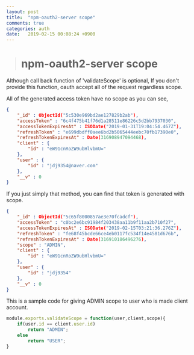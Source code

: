 ```yaml
---
layout: post
title:  "npm-oauth2-server scope"
comments: true
categories: auth
date:   2019-02-15 00:08:24 +0900
---
```


> # npm-oauth2-server scope


Although call back function of 'validateScope' is optional, If you don't provide this function, oauth accept all of the request regardless scope.

All of the generated access token have no scope as you can see,


```json
{
    "_id" : ObjectId("5c530e969bd2ae127829b2ab"),
    "accessToken" : "6c4f475b41f76d1a28511e86226c5d2bb7937030",
    "accessTokenExpiresAt" : ISODate("2019-01-31T19:04:54.467Z"),
    "refreshToken" : "e699dbdff0aee6bd2b5065444eebc70fb17390e0",
    "refreshTokenExpiresAt" : Date(316908947094468),
    "client" : {
        "id" : "eW91cnRoZW9ubHlvbmU="
    },
    "user" : {
        "id" : "jdj9354@naver.com"
    },
    "__v" : 0
}
```

If you just simply that method, you can find that token is generated with scope.

```JSON
{
    "_id" : ObjectId("5c65f8000857ae3e70fcadcf"),
    "accessToken" : "c0bc2e6bc91984f203438aa11b9f11aa2b710f27",
    "accessTokenExpiresAt" : ISODate("2019-02-15T03:21:36.276Z"),
    "refreshToken" : "fe68f45bcde66ce4eb0117fc534f14e4581d676b",
    "refreshTokenExpiresAt" : Date(316910186496276),
    "scope" : "ADMIN",
    "client" : {
        "id" : "eW91cnRoZW9ubHlvbmU="
    },
    "user" : {
        "id" : "jdj9354"
    },
    "__v" : 0
}
```

This is a sample code for giving ADMIN scope to user who is made client account.

```javascript
module.exports.validateScope = function(user,client,scope){
    if(user.id == client.user.id)
        return "ADMIN";
    else
        return "USER";
}
```
